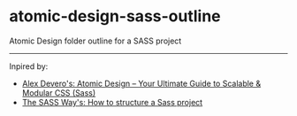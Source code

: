 # atomic-design-sass-outline

Atomic Design folder outline for a SASS project

---

Inpired by:

- [Alex Devero's: Atomic Design – Your Ultimate Guide to Scalable & Modular CSS (Sass)](http://blog.alexdevero.com/atomic-design-scalable-modular-css-sass/)
- [The SASS Way's: How to structure a Sass project](http://thesassway.com/beginner/how-to-structure-a-sass-project)